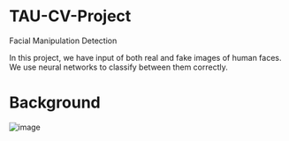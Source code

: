 # TAU-CV-Project
Facial Manipulation Detection

In this project, we have input of both real and fake images of human faces. 
We use neural networks to classify between them correctly.

# Background
![image](https://github.com/OrgadShlishman/TAU-CV-Project/assets/128234446/0810f123-2f18-486b-ab2c-4df87883fcef)
